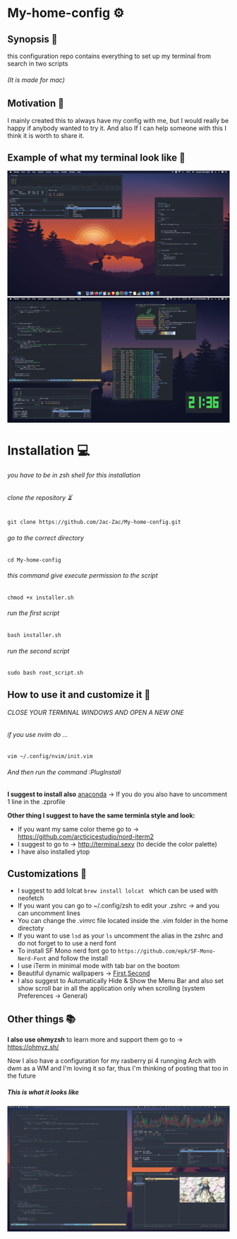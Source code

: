 # My-home-config ⚙️

## Synopsis 📄
this configuration repo contains everything to set up my terminal from search in two scripts
###### (It is made for mac)

## Motivation 💭
I mainly created this to always have my config with me, but I would really be happy if anybody wanted to try it. And also If I can help someone with this I think it is worth to share it. 

## Example of what my terminal look like 🌇

![showcase](https://github.com/Jac-Zac/My-home-config/blob/master/first_desktop.jpg)
![showcase](https://github.com/Jac-Zac/My-home-config/blob/master/second_desktop.jpg)

# Installation 💻

###### you have to be in zsh shell for this installation

###### clone the repository ⏳ 
```
git clone https://github.com/Jac-Zac/My-home-config.git
```
###### go to the correct directory
```
cd My-home-config
```
###### this command give execute permission to the script
```
chmod +x installer.sh 
```
###### run the first script
```
bash installer.sh 
```
###### run the second script
```
sudo bash root_script.sh
```
## How to use it and customize it 🔎

###### CLOSE YOUR TERMINAL WINDOWS AND OPEN A NEW ONE

###### if you use nvim do ... 
```
vim ~/.config/nvim/init.vim
```
###### And then run the command :PlugInstall

**I suggest to install also** [anaconda](https://docs.anaconda.com/anaconda/install/mac-os/)
-> If you do you also have to uncomment 1 line in the .zprofile 

**Other thing I suggest to have the same terminla style and look:**

- If you want my same color theme go to -> https://github.com/arcticicestudio/nord-iterm2 
- I suggest to go to -> http://terminal.sexy (to decide the color palette)
- I have also installed ytop

## Customizations 🔧

- I suggest to add lolcat ```brew install lolcat ``` which can be used with neofetch 
- If you want you can go to ~/.config/zsh to edit your .zshrc -> and you can uncomment lines 
- You can change the .vimrc file located inside the .vim folder in the home directoty 
- If you want to use ```lsd``` as your ```ls``` uncomment the alias in the zshrc and do not forget to to use a nerd font 
- To install SF Mono nerd font go to ```https://github.com/epk/SF-Mono-Nerd-Font``` and follow the install
- I use iTerm in minimal mode with tab bar on the bootom 
- Beautiful dynamic wallpapers -> [First](https://dynamicwallpaper.club/wallpaper/6df38eo4nym),[Second](https://dynamicwallpaper.club/wallpaper/jculsb683ok)
- I also suggest to Automatically Hide & Show the Menu Bar and also set show scroll bar in all the application only when scrolling (system Preferences -> General)

## Other things 📚

**I also use ohmyzsh** to learn more and support them go to -> https://ohmyz.sh/

Now I also have a configuration for my rasberry pi 4 runnging Arch with dwm as a WM and I'm loving it so far, thus I'm thinking of posting that too in the future 

##### This is what it looks like 

![showcase](https://github.com/Jac-Zac/My-home-config/blob/master/Arch_rice.jpg)
